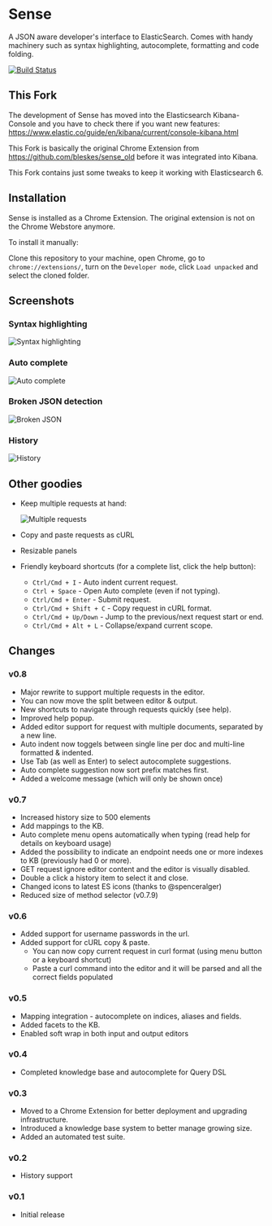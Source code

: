 Sense
=====

A JSON aware developer's interface to ElasticSearch. Comes with handy machinery such as syntax highlighting, autocomplete,
formatting and code folding.



[![Build Status](https://travis-ci.org/mheiniger/sense.svg?branch=master)](https://travis-ci.org/mheiniger/sense)

This Fork
-----

The development of Sense has moved into the Elasticsearch Kibana-Console and you have to check there if you want new features: https://www.elastic.co/guide/en/kibana/current/console-kibana.html 

This Fork is basically the original Chrome Extension from https://github.com/bleskes/sense_old before it was integrated into Kibana.

This Fork contains just some tweaks to keep it working with Elasticsearch 6.

Installation
------------

Sense is installed as a Chrome Extension. 
The original extension is not on the Chrome Webstore anymore.

To install it manually:

Clone this repository to your machine, open Chrome, go to `chrome://extensions/`, turn on the `Developer mode`, click `Load unpacked` and select the cloned folder.

Screenshots
-----------

### Syntax highlighting
![Syntax highlighting](https://github.com/mheiniger/sense/raw/master/docs/syntaxhighlighting.png)

### Auto complete
![Auto complete](https://github.com/mheiniger/sense/raw/master/docs/autocomplete.png)

### Broken JSON detection
![Broken JSON](https://github.com/mheiniger/sense/raw/master/docs/broken.png)

### History
![History](https://github.com/mheiniger/sense/raw/master/docs/history.png)

Other goodies
-----

- Keep multiple requests at hand:

  ![Multiple requests](https://github.com/mheiniger/sense/raw/master/docs/requestformat.png)
- Copy and paste requests as cURL
- Resizable panels
- Friendly keyboard shortcuts (for a complete list, click the help button):
    * `Ctrl/Cmd + I`         - Auto indent current request.
    * `Ctrl + Space`         - Open Auto complete (even if not typing).
    * `Ctrl/Cmd + Enter`     - Submit request.
    * `Ctrl/Cmd + Shift + C` - Copy request in cURL format.
    * `Ctrl/Cmd + Up/Down`   - Jump to the previous/next request start or end.
    * `Ctrl/Cmd + Alt + L`   - Collapse/expand current scope.

Changes
-------

### v0.8
- Major rewrite to support multiple requests in the editor.
- You can now move the split between editor & output.
- New shortcuts to navigate through requests quickly (see help).
- Improved help popup.
- Added editor support for request with multiple documents, separated by a new line.
- Auto indent now toggels between single line per doc and multi-line formatted & indented.
- Use Tab (as well as Enter) to select autocomplete suggestions.
- Auto complete suggestion now sort prefix matches first.
- Added a welcome message (which will only be shown once)

### v0.7
- Increased history size to 500 elements
- Add mappings to the KB.
- Auto complete menu opens automatically when typing (read help for details on keyboard usage)
- Added the possibility to indicate an endpoint needs one or more indexes to KB (previously had 0 or more).
- GET request ignore editor content and the editor is visually disabled.
- Double a click a history item to select it and close.
- Changed icons to latest ES icons (thanks to @spenceralger)
- Reduced size of method selector (v0.7.9)

### v0.6
- Added support for username passwords in the url.
- Added support for cURL copy & paste.
    - You can now copy current request in curl format (using menu button or a keyboard shortcut)
    - Paste a curl command into the editor and it will be parsed and all the correct fields populated

### v0.5
- Mapping integration - autocomplete on indices, aliases and fields.
- Added facets to the KB.
- Enabled soft wrap in both input and output editors

### v0.4
- Completed knowledge base and autocomplete for Query DSL

### v0.3
- Moved to a Chrome Extension for better deployment and upgrading infrastructure.
- Introduced a knowledge base system to better manage growing size.
- Added an automated test suite.

### v0.2
- History support

### v0.1
- Initial release
